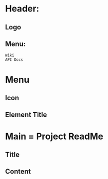 # Header:
  ## Logo
  ## Menu: 
    Wiki
    API Docs
    
# Menu
  ## Icon
  ## Element Title  
  
# Main = Project ReadMe
  ## Title
  ## Content     